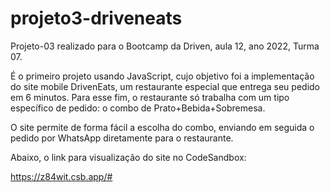 # projeto3-driveneats

Projeto-03 realizado para o Bootcamp da Driven, aula 12, ano 2022, Turma 07. 

É o primeiro projeto usando JavaScript, cujo objetivo foi a implementação do site mobile DrivenEats, um restaurante especial que entrega seu pedido em 6 minutos. Para esse fim, o restaurante só trabalha com um tipo específico de pedido: o combo de Prato+Bebida+Sobremesa.

O site permite de forma fácil a escolha do combo, enviando em seguida o pedido por WhatsApp diretamente para o restaurante.

Abaixo, o link para visualização do site no CodeSandbox:

https://z84wit.csb.app/#
